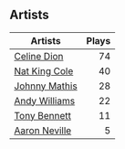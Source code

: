 ## Artists
Artists | Plays 
----- | -----: 
[Celine Dion](/artists/celine-dion-39068) | 74
[Nat King Cole](/artists/nat-king-cole-3428) | 40
[Johnny Mathis](/artists/johnny-mathis-14581) | 28
[Andy Williams](/artists/andy-williams-16425) | 22
[Tony Bennett](/artists/tony-bennett-2564) | 11
[Aaron Neville](/artists/aaron-neville-384) | 5

